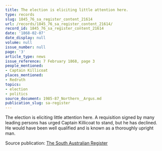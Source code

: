 ```yaml
---
title: The election is eliciting little attention here.
type: records
slug: 1845_76_sa_register_content_21614
url: /records/1845_76_sa_register_content_21614/
record_id: 1845_76_sa_register_content_21614
date: '1868-02-07'
date_display: null
volume: null
issue_number: null
page: '3'
article_type: news
issue_reference: 7 February 1868, page 3
people_mentioned:
- Captain Killicoat
places_mentioned:
- Redruth
topics:
- election
- politics
source_document: 1985-87_Northern__Argus.md
publication_slug: sa-register
---
```


The election is eliciting little attention here.  A requisition signed by many leading persons has urged Captain Killicoat to stand, but he has declined.  He would have been well qualified and is known as a thoroughly upright man.

Source publication: [The South Australian Register](/publications/sa-register/)

